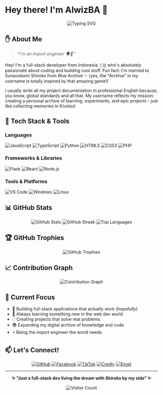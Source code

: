 # Hey there! I'm AlwizBA 👋

<div align="center">
  
![Typing SVG](https://readme-typing-svg.herokuapp.com?font=Fira+Code&pause=1000&color=F75C7E&width=435&lines=Welcome+to+my+digital+archive;Full-stack+developer+from+Indonesia;Always+learning%2C+always+coding;Professional+docs+in+English)

</div>

## ✋ About Me

> *"I'm an import engineer 🗣️💢"*

Hey! I'm a full-stack developer from Indonesia 🇮🇩 who's absolutely passionate about coding and building cool stuff. Fun fact: I'm married to Sunaookami Shiroko from Blue Archive ✨ (yes, the "Archive" in my username is totally inspired by that amazing game!)

I usually write all my project documentation in professional English because, you know, global standards and all that. My username reflects my mission: creating a personal archive of learning, experiments, and epic projects - just like collecting memories in Kivotos!

## 🚀 Tech Stack & Tools

### Languages
![JavaScript](https://img.shields.io/badge/-JavaScript-F7DF1E?style=flat-square&logo=javascript&logoColor=black)
![TypeScript](https://img.shields.io/badge/-TypeScript-3178C6?style=flat-square&logo=typescript&logoColor=white)
![Python](https://img.shields.io/badge/-Python-3776AB?style=flat-square&logo=python&logoColor=white)
![HTML5](https://img.shields.io/badge/-HTML5-E34F26?style=flat-square&logo=html5&logoColor=white)
![CSS3](https://img.shields.io/badge/-CSS3-1572B6?style=flat-square&logo=css&logoColor=white)
![PHP](https://img.shields.io/badge/-PHP-FF2D20?style=flat-square&logo=php&logoColor=white)

### Frameworks & Libraries
![Flask](https://img.shields.io/badge/-Flask-000000?style=flat-square&logo=flask&logoColor=white)
![React](https://img.shields.io/badge/-React-61DAFB?style=flat-square&logo=react&logoColor=black)
![Node.js](https://img.shields.io/badge/-Node.js-339933?style=flat-square&logo=nodedotjs&logoColor=white)

### Tools & Platforms
![VS Code](https://img.shields.io/badge/-VS%20Code-007ACC?style=flat-square&logo=visualstudiocode&logoColor=white)
![Windows](https://img.shields.io/badge/-Windows-0078D6?style=flat-square&logo=windows&logoColor=white)
![Linux](https://img.shields.io/badge/-Linux-FCC624?style=flat-square&logo=linux&logoColor=black)

## 📊 GitHub Stats

<div align="center">
  
<img src="https://github-readme-stats.vercel.app/api?username=lenzarchive&show_icons=true&theme=radical&hide_border=true&count_private=true" alt="GitHub Stats" />

<img src="https://github-readme-streak-stats.herokuapp.com/?user=lenzarchive&theme=radical&hide_border=true" alt="GitHub Streak" />

<img src="https://github-readme-stats.vercel.app/api/top-langs/?username=lenzarchive&layout=compact&theme=radical&hide_border=true" alt="Top Languages" />

</div>

## 🏆 GitHub Trophies

<div align="center">
  
<img src="https://github-profile-trophy.vercel.app/?username=lenzarchive&theme=radical&no-frame=true&no-bg=false&margin-w=4" alt="GitHub Trophies" />

</div>

## 📈 Contribution Graph

<div align="center">
  
<img src="https://github-readme-activity-graph.vercel.app/graph?username=lenzarchive&bg_color=0d1117&color=f75c7e&line=f75c7e&point=ffffff&area=true&hide_border=true" alt="Contribution Graph" />

</div>

## 🎯 Current Focus

- 🔭 Building full-stack applications that actually work (hopefully)
- 🌱 Always learning something new in the web dev world
- 💡 Creating projects that solve real problems
- 📚 Expanding my digital archive of knowledge and code
- ⚡ Being the import engineer the world needs

## 📫 Let's Connect!

<div align="center">
  
[![GitHub](https://img.shields.io/badge/-GitHub-181717?style=for-the-badge&logo=github&logoColor=white)](https://github.com/lenzarchive)
[![Facebook](https://img.shields.io/badge/-Facebook-1877F2?style=for-the-badge&logo=facebook&logoColor=white)](https://facebook.com/alwizba)
[![TikTok](https://img.shields.io/badge/-TikTok-000000?style=for-the-badge&logo=tiktok&logoColor=white)](https://tiktok.com/@alwizba)
[![Credly](https://img.shields.io/badge/-Credly-FF6B35?style=for-the-badge&logo=credly&logoColor=white)](https://credly.com/users/alenforce)
[![Email](https://img.shields.io/badge/-Email-D14836?style=for-the-badge&logo=gmail&logoColor=white)](mailto:alenforcearchive@gmail.com)

</div>

---

<div align="center">
  
**✨ "Just a full-stack dev living the dream with Shiroko by my side" ✨**

![Visitor Count](https://komarev.com/ghpvc/?username=lenzarchive&color=ff69b4&style=flat-square&label=Profile+Views)

</div>